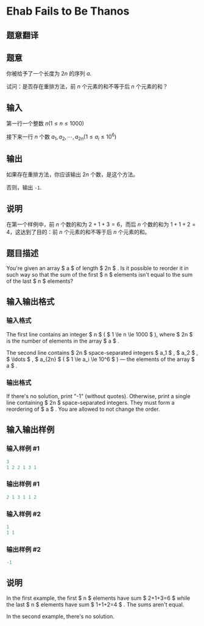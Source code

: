 # Ehab Fails to Be Thanos

## 题意翻译

## 题意

你被给予了一个长度为 $2n$ 的序列 $a$.

试问：是否存在重排方法，前 $n$ 个元素的和不等于后 $n$ 个元素的和？

## 输入

第一行一个整数 $n(1\le n\le 1000)$

接下来一行 $n$ 个数 $a_1,a_2,\cdots,a_{2n}(1\le a_i\le 10^6)$

## 输出

如果存在重排方法，你应该输出 $2n$ 个数，是这个方法。

否则，输出 ``-1``.

## 说明

在第一个样例中，前 $n$ 个数的和为 $2+1+3=6$，而后 $n$ 个数的和为 $1+1+2=4$，这达到了目的：前 $n$ 个元素的和不等于后 $n$ 个元素的和。

## 题目描述

You're given an array $ a $ of length $ 2n $ . Is it possible to reorder it in such way so that the sum of the first $ n $ elements isn't equal to the sum of the last $ n $ elements?

## 输入输出格式

### 输入格式

The first line contains an integer $ n $ ( $ 1 \le n \le 1000 $ ), where $ 2n $ is the number of elements in the array $ a $ .

The second line contains $ 2n $ space-separated integers $ a_1 $ , $ a_2 $ , $ \ldots $ , $ a_{2n} $ ( $ 1 \le a_i \le 10^6 $ ) — the elements of the array $ a $ .

### 输出格式

If there's no solution, print "-1" (without quotes). Otherwise, print a single line containing $ 2n $ space-separated integers. They must form a reordering of $ a $ . You are allowed to not change the order.

## 输入输出样例

### 输入样例 #1

```cpp
3
1 2 2 1 3 1

```
### 输出样例 #1

```cpp
2 1 3 1 1 2
```


### 输入样例 #2

```cpp
1
1 1

```
### 输出样例 #2

```cpp
-1
```


## 说明

In the first example, the first $ n $ elements have sum $ 2+1+3=6 $ while the last $ n $ elements have sum $ 1+1+2=4 $ . The sums aren't equal.

In the second example, there's no solution.

